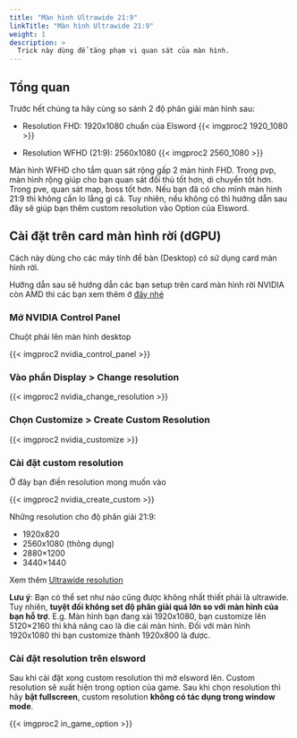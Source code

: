 ```yaml
---
title: "Màn hình Ultrawide 21:9"
linkTitle: "Màn hình Ultrawide 21:9"
weight: 1
description: >
  Trick này dùng để tăng phạm vi quan sát của màn hình.
---
```


## Tổng quan

Trước hết chúng ta hãy cùng so sánh 2 độ phân giải màn hình sau:
- Resolution FHD: 1920x1080 chuẩn của Elsword
{{< imgproc2 1920_1080 >}}

- Resolution WFHD (21:9): 2560x1080
{{< imgproc2 2560_1080 >}}

Màn hình WFHD cho tầm quan sát rộng gấp 2 màn hình FHD. Trong pvp, màn hình rộng giúp cho bạn quan sát đối thủ tốt hơn, di chuyển tốt hơn. Trong pve, quan sát map, boss tốt hơn. Nếu bạn đã có cho mình màn hình 21:9 thì không cần lo lắng gì cả. Tuy nhiên, nếu không có thì hướng dẫn sau đây sẽ giúp bạn thêm custom resolution vào Option của Elsword.

## Cài đặt trên card màn hình rời (dGPU)

Cách này dùng cho các máy tính để bàn (Desktop) có sử dụng card màn hình rời.

Hưỡng dẫn sau sẽ hướng dẫn các bạn setup trên card màn hình rời NVIDIA còn AMD thì các bạn xem thêm ở [đây nhé](https://www.amd.com/en/support/kb/faq/dh-032)

### Mở NVIDIA Control Panel

Chuột phải lên màn hinh desktop

{{< imgproc2 nvidia_control_panel >}}

### Vào phần Display > Change resolution

{{< imgproc2 nvidia_change_resolution >}}

### Chọn Customize > Create Custom Resolution

{{< imgproc2 nvidia_customize >}}

### Cài đặt custom resolution

Ở đây bạn điền resolution mong muốn vào

{{< imgproc2 nvidia_create_custom >}}

Những resolution cho độ phân giải 21:9:
- 1920x820
- 2560x1080 (thông dụng)
- 2880×1200
- 3440×1440

Xem thêm [Ultrawide resolution](https://en.wikipedia.org/wiki/Ultrawide_formats)

**Lưu ý**: Bạn có thể set như nào cũng được không nhất thiết phải là ultrawide. Tuy nhiên, **tuyệt đối không set độ phân giải quá lớn so với màn hình của bạn hỗ trợ**. E.g. Màn hình bạn đang xài 1920x1080, bạn customize lên 5120×2160 thì khả năng cao là die cái màn hình. Đối với màn hình 1920x1080 thì bạn customize thành 1920x800 là được.

### Cài đặt resolution trên elsword

Sau khi cài đặt xong custom resolution thì mở elsword lên. Custom resolution sẽ xuất hiện trong option của game. Sau khi chọn resolution thì hãy **bật fullscreen**, custom resolution **không có tác dụng trong window mode**.

{{< imgproc2 in_game_option >}}